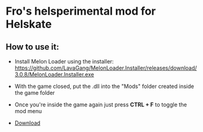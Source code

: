 # Fro's helsperimental mod for Helskate

## How to use it:
- Install Melon Loader using the installer: https://github.com/LavaGang/MelonLoader.Installer/releases/download/3.0.8/MelonLoader.Installer.exe
- With the game closed, put the .dll into the "Mods" folder created inside the game folder
- Once you're inside the game again just press **CTRL + F** to toggle the mod menu

- [Download](https://github.com/roquef/helskate-fro-helsperimental-mod/releases)
